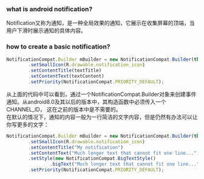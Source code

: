 ### what is android notification?
Notification又称为通知，是一种全局效果的通知，它展示在收集屏幕的顶端，当用户下滑时展示通知的具体内容。

### how to create a basic notification?
```javascript
NotificationCompat.Builder mBuilder = new NotificationCompat.Builder(this, CHANNEL_ID)
        .setSmallIcon(R.drawable.notification_icon)
        .setContentTitle(textTitle)
        .setContentText(textContent)
        .setPriority(NotificationCompat.PRIORITY_DEFAULT);
```
从上面的代码中可以看到，通过一个NotificationCompat.Builder对象来创建事件通知。从android8.0及其以后的版本中，其构造函数中必须传入一个CHANNEL_ID，
这在之前的版本中是不需要的。<br/>
在默认的情况下，通知的内容一般为一行简洁的文字内容，但是仍然有办法可以让你写更多的文字：
```javascript
NotificationCompat.Builder mBuilder = new NotificationCompat.Builder(this, CHANNEL_ID)
        .setSmallIcon(R.drawable.notification_icon)
        .setContentTitle("My notification")
        .setContentText("Much longer text that cannot fit one line...")
        .setStyle(new NotificationCompat.BigTextStyle()
                .bigText("Much longer text that cannot fit one line..."))
        .setPriority(NotificationCompat.PRIORITY_DEFAULT);
```
